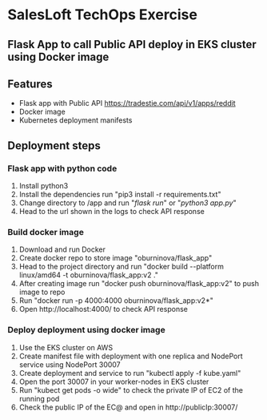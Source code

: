# SalesLoft TechOps Exercise

## Flask App to call Public API deploy in EKS cluster using Docker image

## Features
- Flask app with Public API https://tradestie.com/api/v1/apps/reddit
- Docker image
- Kubernetes deployment manifests 

## Deployment steps
### Flask app with python code 
1. Install python3
2. Install the dependencies run "pip3 install -r requirements.txt"
3. Change directory to /app and run "*flask run*" or "*python3 app.py*" 
4. Head to the url shown in the logs to check API response 


### Build docker image
1. Download and run Docker 
2. Create docker repo to store image "oburninova/flask_app"
3. Head to the project directory and run "docker build --platform linux/amd64 -t oburninova/flask_app:v2 ."
4. After creating image run "docker push oburninova/flask_app:v2" to push image to repo
5. Run "docker run -p 4000:4000 oburninova/flask_app:v2*"
6. Open http://localhost:4000/ to check API response 

### Deploy deployment using docker image
1. Use the EKS cluster on AWS
2. Create manifest file with deployment with one replica and NodePort service using NodePort 30007
3. Create deployment and service to run "kubectl apply -f kube.yaml" 
4. Open the port 30007 in your worker-nodes in EKS cluster 
5. Run "kubect get pods -o wide" to check the private IP of EC2 of the running pod
6. Check the public IP of the EC@ and open in http://publicIp:30007/
